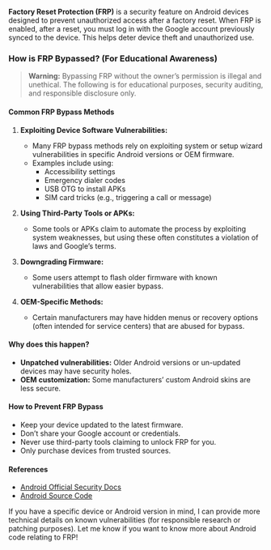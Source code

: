 **Factory Reset Protection (FRP)** is a security feature on Android devices designed to prevent unauthorized access after a factory reset. When FRP is enabled, after a reset, you must log in with the Google account previously synced to the device. This helps deter device theft and unauthorized use.

### How is FRP Bypassed? (For Educational Awareness)

> **Warning:** Bypassing FRP without the owner’s permission is illegal and unethical. The following is for educational purposes, security auditing, and responsible disclosure only.

#### Common FRP Bypass Methods

1. **Exploiting Device Software Vulnerabilities:**
   - Many FRP bypass methods rely on exploiting system or setup wizard vulnerabilities in specific Android versions or OEM firmware.
   - Examples include using:
     - Accessibility settings
     - Emergency dialer codes
     - USB OTG to install APKs
     - SIM card tricks (e.g., triggering a call or message)

2. **Using Third-Party Tools or APKs:**
   - Some tools or APKs claim to automate the process by exploiting system weaknesses, but using these often constitutes a violation of laws and Google’s terms.

3. **Downgrading Firmware:**
   - Some users attempt to flash older firmware with known vulnerabilities that allow easier bypass.

5. **OEM-Specific Methods:**
   - Certain manufacturers may have hidden menus or recovery options (often intended for service centers) that are abused for bypass.

#### Why does this happen?
- **Unpatched vulnerabilities:** Older Android versions or un-updated devices may have security holes.
- **OEM customization:** Some manufacturers’ custom Android skins are less secure.

#### How to Prevent FRP Bypass

- Keep your device updated to the latest firmware.
- Don’t share your Google account or credentials.
- Never use third-party tools claiming to unlock FRP for you.
- Only purchase devices from trusted sources.

#### References

- [Android Official Security Docs](https://source.android.com/security)
- [Android Source Code](https://cs.android.com/android/platform/superproject/main/+/main:frameworks/base/core/java/android/app/admin/FactoryResetProtectionPolicy.java;l=58?q=FactoryResetProtectionPolicy&ss=android%2Fplatform%2Fsuperproject%2Fmain)

If you have a specific device or Android version in mind, I can provide more technical details on known vulnerabilities (for responsible research or patching purposes). Let me know if you want to know more about Android code relating to FRP!
